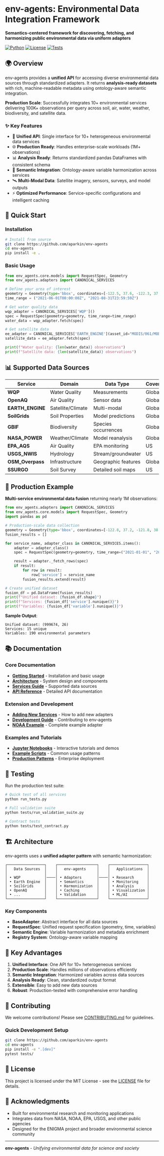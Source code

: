 # env-agents: Environmental Data Integration Framework

**Semantics-centered framework for discovering, fetching, and harmonizing public environmental data via uniform adapters**

[![Python](https://img.shields.io/badge/python-3.8%2B-blue.svg)](https://www.python.org/)
[![License](https://img.shields.io/badge/license-MIT-green.svg)](LICENSE)
[![Tests](https://img.shields.io/badge/tests-passing-brightgreen.svg)](#testing)

## 🌍 Overview

env-agents provides a **unified API** for accessing diverse environmental data sources through standardized adapters. It returns **analysis-ready datasets** with rich, machine-readable metadata using ontology-aware semantic integration.

**Production Scale**: Successfully integrates 10+ environmental services delivering 100K+ observations per query across soil, air, water, weather, biodiversity, and satellite data.

### ✨ Key Features

- 🔌 **Unified API**: Single interface for 10+ heterogeneous environmental data services
- 🌐 **Production Ready**: Handles enterprise-scale workloads (1M+ observations)
- 📊 **Analysis Ready**: Returns standardized pandas DataFrames with consistent schema
- 🔗 **Semantic Integration**: Ontology-aware variable harmonization across services
- 🛰️ **Multi-Modal Data**: Satellite imagery, sensors, surveys, and model outputs
- ⚡ **Optimized Performance**: Service-specific configurations and intelligent caching

## 🚀 Quick Start

### Installation

```bash
# Install from source
git clone https://github.com/aparkin/env-agents
cd env-agents
pip install -e .
```

### Basic Usage

```python
from env_agents.core.models import RequestSpec, Geometry
from env_agents.adapters import CANONICAL_SERVICES

# Define your area of interest
geometry = Geometry(type='bbox', coordinates=[-122.5, 37.6, -122.3, 37.8])
time_range = ("2021-06-01T00:00:00Z", "2021-08-31T23:59:59Z")

# Get water quality data
wqp_adapter = CANONICAL_SERVICES['WQP']()
spec = RequestSpec(geometry=geometry, time_range=time_range)
water_data = wqp_adapter.fetch(spec)

# Get satellite data
ee_adapter = CANONICAL_SERVICES['EARTH_ENGINE'](asset_id="MODIS/061/MOD13Q1")
satellite_data = ee_adapter.fetch(spec)

print(f"Water quality: {len(water_data)} observations")
print(f"Satellite data: {len(satellite_data)} observations")
```

## 📊 Supported Data Sources

| Service | Domain | Data Type | Coverage |
|---------|---------|-----------|----------|
| **WQP** | Water Quality | Measurements | Global |
| **OpenAQ** | Air Quality | Sensor data | Global |
| **EARTH_ENGINE** | Satellite/Climate | Multi-modal | Global |
| **SoilGrids** | Soil Properties | Model predictions | Global |
| **GBIF** | Biodiversity | Species occurrences | Global |
| **NASA_POWER** | Weather/Climate | Model reanalysis | Global |
| **EPA_AQS** | Air Quality | EPA monitoring | US |
| **USGS_NWIS** | Hydrology | Stream/groundwater | US |
| **OSM_Overpass** | Infrastructure | Geographic features | Global |
| **SSURGO** | Soil Survey | Detailed soil maps | US |

## 🔬 Production Example

**Multi-service environmental data fusion** returning nearly 1M observations:

```python
from env_agents.adapters import CANONICAL_SERVICES
from env_agents.core.models import RequestSpec, Geometry
import pandas as pd

# Production-scale data collection
geometry = Geometry(type='bbox', coordinates=[-122.8, 37.2, -121.8, 38.2])
fusion_results = []

for service_name, adapter_class in CANONICAL_SERVICES.items():
    adapter = adapter_class()
    spec = RequestSpec(geometry=geometry, time_range=("2021-01-01", "2021-12-31"))

    result = adapter._fetch_rows(spec)
    if result:
        for row in result:
            row['service'] = service_name
        fusion_results.extend(result)

# Create unified dataset
fusion_df = pd.DataFrame(fusion_results)
print(f"Unified dataset: {fusion_df.shape}")
print(f"Services: {fusion_df['service'].nunique()}")
print(f"Variables: {fusion_df['variable'].nunique()}")
```

**Sample Output**:
```
Unified dataset: (999674, 26)
Services: 15 unique
Variables: 190 environmental parameters
```

## 📚 Documentation

### Core Documentation
- **[Getting Started](docs/GETTING_STARTED.md)** - Installation and basic usage
- **[Architecture](docs/ARCHITECTURE_COMPREHENSIVE.md)** - System design and components
- **[Services Guide](docs/CANONICAL_SERVICES.md)** - Supported data sources
- **[API Reference](docs/API_REFERENCE.md)** - Detailed API documentation

### Extension and Development
- **[Adding New Services](docs/EXTENDING_SERVICES.md)** - How to add new adapters
- **[Development Guide](docs/DEVELOPMENT.md)** - Contributing to env-agents
- **[NOAA Example](docs/NOAA_ADAPTER_EXAMPLE.md)** - Complete example adapter

### Examples and Tutorials
- **[Jupyter Notebooks](notebooks/)** - Interactive tutorials and demos
- **[Example Scripts](examples/)** - Common usage patterns
- **[Production Patterns](docs/PRODUCTION_PATTERNS.md)** - Enterprise deployment

## 🧪 Testing

Run the production test suite:

```bash
# Quick test of all services
python run_tests.py

# Full validation suite
python tests/run_validation_suite.py

# Contract tests
python tests/test_contract.py
```

## 🏗️ Architecture

env-agents uses a **unified adapter pattern** with semantic harmonization:

```
┌─────────────────┐    ┌──────────────────┐    ┌─────────────────┐
│   Data Sources  │    │   env-agents     │    │   Applications  │
│                 │    │                  │    │                 │
│ • WQP           │────│ • Adapters       │────│ • Research      │
│ • Earth Engine  │    │ • Semantics      │    │ • Monitoring    │
│ • SoilGrids     │    │ • Harmonization  │    │ • Analysis      │
│ • OpenAQ        │    │ • Caching        │    │ • Visualization │
│ • ...           │    │ • Validation     │    │ • ML/AI         │
└─────────────────┘    └──────────────────┘    └─────────────────┘
```

### Key Components

- **BaseAdapter**: Abstract interface for all data sources
- **RequestSpec**: Unified request specification (geometry, time, variables)
- **Semantic Engine**: Variable harmonization and metadata enrichment
- **Registry System**: Ontology-aware variable mapping

## 🌟 Key Advantages

1. **Unified Interface**: One API for 10+ heterogeneous services
2. **Production Scale**: Handles millions of observations efficiently
3. **Semantic Integration**: Harmonized variables across data sources
4. **Analysis Ready**: Clean, standardized output format
5. **Extensible**: Easy to add new data sources
6. **Robust**: Production-tested with comprehensive error handling

## 🤝 Contributing

We welcome contributions! Please see [CONTRIBUTING.md](CONTRIBUTING.md) for guidelines.

### Quick Development Setup

```bash
git clone https://github.com/aparkin/env-agents
cd env-agents
pip install -e ".[dev]"
pytest tests/
```

## 📄 License

This project is licensed under the MIT License - see the [LICENSE](LICENSE) file for details.

## 🙏 Acknowledgments

- Built for environmental research and monitoring applications
- Integrates data from NASA, NOAA, EPA, USGS, and other public agencies
- Designed for the ENIGMA project and broader environmental science community

---

**env-agents** - *Unifying environmental data for science and society*